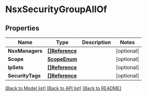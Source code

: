 # NsxSecurityGroupAllOf

## Properties

Name | Type | Description | Notes
------------ | ------------- | ------------- | -------------
**NsxManagers** | [**[]Reference**](Reference.md) |  | [optional] 
**Scope** | [**ScopeEnum**](ScopeEnum.md) |  | [optional] 
**IpSets** | [**[]Reference**](Reference.md) |  | [optional] 
**SecurityTags** | [**[]Reference**](Reference.md) |  | [optional] 

[[Back to Model list]](../README.md#documentation-for-models) [[Back to API list]](../README.md#documentation-for-api-endpoints) [[Back to README]](../README.md)


